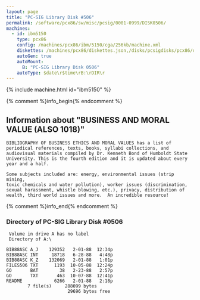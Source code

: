 ```yaml
---
layout: page
title: "PC-SIG Library Disk #506"
permalink: /software/pcx86/sw/misc/pcsig/0001-0999/DISK0506/
machines:
  - id: ibm5150
    type: pcx86
    config: /machines/pcx86/ibm/5150/cga/256kb/machine.xml
    diskettes: /machines/pcx86/diskettes.json,/disks/pcsigdisks/pcx86/diskettes.json
    autoGen: true
    autoMount:
      B: "PC-SIG Library Disk 0506"
    autoType: $date\r$time\rB:\rDIR\r
---
```


{% include machine.html id="ibm5150" %}

{% comment %}info_begin{% endcomment %}

## Information about "BUSINESS AND MORAL VALUE (ALSO 1018)"

    BIBLIOGRAPHY OF BUSINESS ETHICS AND MORAL VALUES has a list of
    periodical references, texts, books, syllabi collections, and
    audiovisual materials compiled by Dr. Kenneth Bond of Humboldt State
    University. This is the fourth edition and it is updated about every
    year and a half.
    
    Some subjects included are: energy, environmental issues (strip mining,
    toxic chemicals and water pollution), worker issues (discrimination,
    sexual harassment, whistle blowing, etc.), privacy, distribution of
    wealth, third world issues and more.  An incredible resource!
{% comment %}info_end{% endcomment %}


### Directory of PC-SIG Library Disk #0506

     Volume in drive A has no label
     Directory of A:\

    BIB88ASC A_J    129352   2-01-88  12:34p
    BIB88ASC INT     18718   6-28-88   4:48p
    BIB88ASC K_Z    132069   2-01-88   1:01p
    FILES506 TXT      1193  10-05-88  12:24p
    GO       BAT        38   2-23-88   2:57p
    GO       TXT       463  10-07-88  12:41p
    README            6266   2-01-88   2:18p
            7 file(s)     288099 bytes
                           29696 bytes free
